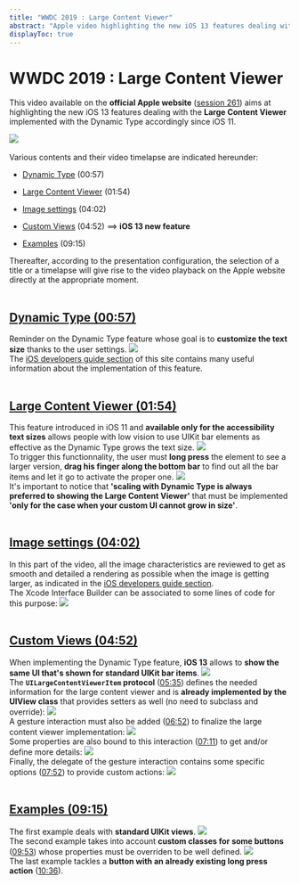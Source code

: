 ```yaml
---
title: "WWDC 2019 : Large Content Viewer"
abstract: "Apple video highlighting the new iOS 13 features dealing with the Large Content Viewer"
displayToc: true
---
```


# WWDC 2019 : Large Content Viewer

This video available on the **official Apple website** ([session 261](https://developer.apple.com/videos/play/wwdc2019/261/)) aims at highlighting the new iOS 13 features dealing with the **Large Content Viewer** implemented with the Dynamic Type accordingly since iOS 11.

![](../../../../images/iOSdev/wwdc19-261.png)
<br><br>Various contents and their video timelapse are indicated hereunder:

- [Dynamic Type](#dynamic-type-0057) (00:57)

- [Large Content Viewer](#large-content-viewer-0154) (01:54)

- [Image settings](#image-settings-0402) (04:02)

- [Custom Views](#custom-views-0452) (04:52) ⟹ **iOS 13 new feature**

- [Examples](#examples-0915) (09:15)


Thereafter, according to the presentation configuration, the selection of a title or a timelapse will give rise to the video playback on the Apple website directly at the appropriate moment.
<br><br>
## [Dynamic Type (00:57)](https://developer.apple.com/videos/play/wwdc2019/261/?time=57)
Reminder on the Dynamic Type feature whose goal is to **customize the text size** thanks to the user settings.
![](../../../../images/iOSdev/wwdc19-261-DynamicType.png)
<br>The [iOS&nbsp;developers&nbsp;guide&nbsp;section](../../../development/#text-size) of this site contains many useful information about the implementation of this feature.
<br><br>
## [Large Content Viewer (01:54)](https://developer.apple.com/videos/play/wwdc2019/261/?time=114)
This feature introduced in iOS 11 and **available only for the accessibility text sizes** allows people with low vision to use UIKit bar elements as effective as the Dynamic Type grows the text size.
![](../../../../images/iOSdev/wwdc19-261-LargeContentViewer_1.png)
<br>To trigger this functionnality, the user must **long press** the element to see a larger version, **drag his finger along the bottom bar** to find out all the bar items and let it go to activate the proper one.
![](../../../../images/iOSdev/wwdc19-261-LargeContentViewer_2.png)
<br>It's important to notice that **'scaling with Dynamic Type is always preferred to showing the Large Content Viewer'** that must be implemented **'only for the case when your custom UI cannot grow in size'**.
<br><br>
## [Image settings (04:02)](https://developer.apple.com/videos/play/wwdc2019/261/?time=242)
In this part of the video, all the image characteristics are reviewed to get as smooth and detailed a rendering as possible when the image is getting larger, as indicated in the [iOS&nbsp;developers&nbsp;guide&nbsp;section](../../../development/#graphical-elements-size).
<br>The Xcode Interface Builder can be associated to some lines of code for this purpose:
![](../../../../images/iOSdev/wwdc19-261-ImageSettings.png)
<br><br>
## [Custom Views (04:52)](https://developer.apple.com/videos/play/wwdc2019/261/?time=292)
When implementing the Dynamic Type feature, **iOS 13** allows to **show the same UI that's shown for standard UIKit bar items**.
![](../../../../images/iOSdev/wwdc19-261-CustomViews_1.png)
<br>The **`UILargeContentViewerItem` protocol** (<a alt="Click to playback the video at the indicated time." href="https://developer.apple.com/videos/play/wwdc2019/261/?time=335">05:35</a>) defines the needed information for the large content viewer and is **already implemented by the UIView class** that provides setters as well (no need to subclass and override):
![](../../../../images/iOSdev/wwdc19-261-CustomViews_2.png)
<br>A gesture interaction must also be added (<a alt="Click to playback the video at the indicated time." href="https://developer.apple.com/videos/play/wwdc2019/261/?time=412">06:52</a>) to finalize the large content viewer implementation:
![](../../../../images/iOSdev/wwdc19-261-CustomViews_3.png)
<br>Some properties are also bound to this interaction (<a alt="Click to playback the video at the indicated time." href="https://developer.apple.com/videos/play/wwdc2019/261/?time=431">07:11</a>) to get and/or define more details:
![](../../../../images/iOSdev/wwdc19-261-CustomViews_4.png)
<br>Finally, the delegate of the gesture interaction contains some specific options (<a alt="Click to playback the video at the indicated time." href="https://developer.apple.com/videos/play/wwdc2019/261/?time=472">07:52</a>) to provide custom actions:
![](../../../../images/iOSdev/wwdc19-261-CustomViews_5.png)
<br><br>
## [Examples (09:15)](https://developer.apple.com/videos/play/wwdc2019/261/?time=555)
The first example deals with **standard UIKit views**.
![](../../../../images/iOSdev/wwdc19-261-Examples_1.png)
<br>The second example takes into account **custom classes for some buttons** (<a alt="Click to playback the video at the indicated time." href="https://developer.apple.com/videos/play/wwdc2019/261/?time=593">09:53</a>) whose properties must be overriden to be well defined.
![](../../../../images/iOSdev/wwdc19-261-Examples_2.png)
<br>The last example tackles a **button with an already existing long press action** (<a alt="Click to playback the video at the indicated time." href="https://developer.apple.com/videos/play/wwdc2019/261/?time=636">10:36</a>).
<br><br><br>

